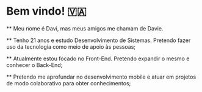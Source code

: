# Bem vindo! 🇻🇦

** Meu nome é Davi, mas meus amigos me chamam de Davie. 

** Tenho 21 anos e estudo Desenvolvimento de Sistemas. Pretendo fazer uso da tecnologia como meio de apoio às pessoas;

** Atualmente estou focado no Front-End. Pretendo expandir o mesmo e conhecer o Back-End;

** Pretendo me aprofundar no desenvolvimento mobile e atuar em projetos de modo colaborativo para obter conhecimentos;


